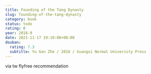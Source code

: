 ```yaml
---
title: Founding of the Tang Dynasty
slug: founding-of-the-tang-dynasty
category: book
status: todo
rating: 0
year: 2018-9
date: 2021-11-17 19:10:08+08:00
douban:
  rating: 7.3
  subtitle: Yu Gan Zhe / 2018 / Guangxi Normal University Press
---
```


via tw flyfree recommendation
